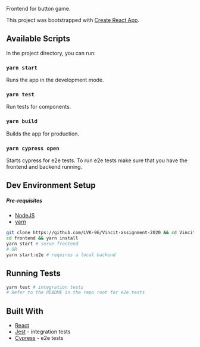 Frontend for button game.

This project was bootstrapped with [Create React App](https://github.com/facebook/create-react-app).

## Available Scripts

In the project directory, you can run:

### `yarn start`

Runs the app in the development mode.

### `yarn test`

Run tests for components.

### `yarn build`

Builds the app for production.

### `yarn cypress open`

Starts cypress for e2e tests. To run e2e tests make sure that you have the frontend and backend running.

## Dev Environment Setup

##### Pre-requisites
* [NodeJS](https://nodejs.org/en/)
* [yarn](https://yarnpkg.com/en/docs/install#debian-stable)

```bash
git clone https://github.com/LVK-96/Vincit-assignment-2020 && cd Vincit-assignment-2020
cd frontend && yarn install
yarn start # serve frontend
# OR
yarn start:e2e # requires a local backend
```

## Running Tests

```bash
yarn test # integration tests
# Refer to the README in the repo root for e2e tests
```

## Built With
* [React](https://reactjs.org/)
* [Jest](https://jestjs.io/docs/en/tutorial-react) - integration tests
* [Cypress](https://www.cypress.io/) - e2e tests

